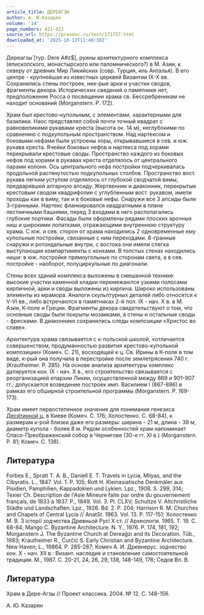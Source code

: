```yaml
---
article_title: ДЕРЕАГЗЫ
author: А. Ю.Казарян
volume: '14'
page_numbers: 421-422
source_url: https://pravenc.ru/text/171727.html
downloaded_at: '2025-10-13T11:40:38Z'
---
```


Дереагзы́ [тур. Dere A#z$], руины архитектурного комплекса (епископского, монастырского или паломнического?) в М. Азии, к северу от древних Мир Ликийских (совр. Турция, иль Анталья). В его центре - крупнейшая из известных церквей Византии IX-X вв. Сохранились стены построек, нек-рые арки и участки сводов, фрагменты декора. Исторических сведений о памятнике нет, предположение Росса о посвящении храма св. Бессребреникам не находит оснований (Morganstern. P. 172).

Храм был крестово-купольным, с элементами, характерными для базилики. Наос представлял собой почти точный квадрат с равновеликими рукавами креста (высота ок. 14 м), неглубокими по сравнению с подкупольным пространством. Над нартексом и боковыми нефами были устроены хоры, открывавшиеся в сев. и юж. рукава креста. Ячейки боковых нефов и нартекса под хорами перекрывали крестовые своды. Пространство каждого из боковых нефов под хорами в рукавах креста отделялось от центрального парами колонн. Ось центрального нефа постройки подчеркивалась продольной растянутостью подкупольных столбов. Пространство вост. рукава легким уступом отделялось от глубокой сводчатой вимы, предварявшей алтарную апсиду. Жертвенник и диаконник, перекрытые крестовым сводом квадрифолии с углубленным вост. рукавом, имели проходы как в виму, так и в боковые нефы. Снаружи все 3 апсиды были 3-гранными. Нартекс фланкировался квадратными в плане лестничными башнями, перед 3 входами в него располагались глубокие портики. Фасады были оформлены рядами плоских арочных ниш и широкими лопатками, отражающими внутреннюю структуру храма. С юж. и сев. сторон от храма находились 2 одновременные ему купольные постройки, связанные с ним переходами. 8-гранные снаружи и ротондальные внутри, с востока они имели слегка выступающие компартименты с конхами. В толстых стенах находились ниши: в юж. постройке прямоугольные по сторонам света, а в сев. постройке - наоборот, полуциркульные по диагонали.

Стены всех зданий комплекса выложены в смешанной технике: высокие участки каменной кладки перемежаются узкими полосами кирпичной, арки и своды выложены из кирпича. Широко использованы элементы из мрамора. Аналоги скульптурных деталей либо относятся к V-VI вв., либо встречаются в памятниках 2-й пол. IX - нач. X в. в М. Азии, К-поле и Греции. Фрагменты декора свидетельствуют о том, что основные своды были покрыты мозаиками, а стены и остальные своды - фресками. В диаконнике сохранились следы композиции «Христос во славе».

Архитектура храма связывается с к-польской школой, «отличается совершенством, продуманностью развития крестово-купольной композиции» (Комеч. С. 21), восходящей к ц. Св. Ирины в К-поле в том виде, к-рый она получила в перестройке после землетрясения 740 г. (Krautheimer. P. 285). На основе анализа архитектуры комплекс датируется кон. IX - нач. X в., его строительство связывается с реорганизацией епархии Ликии, осуществленной между 869 и 901-907 гг.; допускается возведение построек имп. Василием I (867-886) в рамках его обширной строительной программы (Morganstern. P. 169-173).

Храм имеет первостепенное значение для понимания генезиса [Десятинной ц.](<https://pravenc.ru/text/ДЕСЯТИННАЯ ЦЕРКОВЬ.html>) в Киеве (Комеч. С. 176; Холостенко. С. 68-84), к размерам к-рой близки даже его размеры: ширина - 21 м, длина - 39 м, диаметр купола - более 8 м. Рядом особенностей храм напоминает Спасо-Преображенский собор в Чернигове (30-е гг. XI в.) (Morganstern. P. 81; Комеч. С. 138).

## Литература

Forbes E., Spratt T. A. B., Daniell E. T. Travels in Lycia, Milyas, and the Cibyratis. L., 1847. Vol. 1. P. 105; Rott H. Kleinasiatische Denkmäler aus Pisidien, Pamphilien, Kappadokien und Lykien. Lpz., 1908. S. 299, 314; Texier Ch. Description de l'Asie Mineure faite par ordre du gouvernement français, de 1833 à 1837. P., 1849. Vol. 3. Pl. CLXV; Schultze V. Altchristliche Städte und Landschaften. Lpz., 1926. Bd. 2. P. 204; Harrison R. M. Churches and Сhapels of Central Lycia // AnatSt. 1963. Vol. 13. P. 117-151; Холостенко М. В. З iсторiï зодчества Древньой Русi Х ст. // Археологiя. 1965. Т. 19. С. 68-84; Mango C. Byzantine Architecture. N. Y., 1976. P. 174, 181, 192; Morganstern J. The Byzantine Church at Dereağzı and its Decoration. Tüb., 1983; Krautheimer R., Ćurčić S. Early Christian and Byzantine Architecture. New Haven; L., 19864. P. 285-287; Комеч А. И. Древнерус. зодчество кон. X - нач. XII в.: Визант. наследие и становление самостоятельной традиции. М., 1987. С. 20-21, 24, 26, 29, 138, 148-149, 176; Седов Вл. В.

## Литература

Храм в Дере-Агзы // Проект классика. 2004. № 12. С. 148-156.

А. Ю.  Казарян
